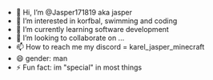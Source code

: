 - 👋 Hi, I’m @Jasper171819 aka jasper
- 👀 I’m interested in korfbal, swimming and coding
- 🌱 I’m currently learning software development
- 💞️ I’m looking to collaborate on ...
- 📫 How to reach me my discord = karel_jasper_minecraft
- 😄 gender: man
- ⚡ Fun fact: im "special" in most things

<!---
Jasper171819/Jasper171819 is a ✨ special ✨ repository because its `README.md` (this file) appears on your GitHub profile.
You can click the Preview link to take a look at your changes.
--->
